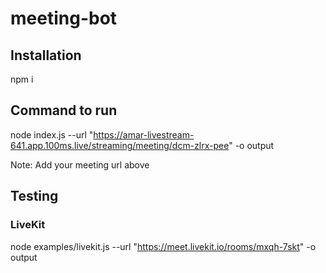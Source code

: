 # meeting-bot

## Installation

npm i

## Command to run

node index.js --url "https://amar-livestream-641.app.100ms.live/streaming/meeting/dcm-zlrx-pee" -o output

Note: Add your meeting url above

## Testing

### LiveKit

node examples/livekit.js --url "https://meet.livekit.io/rooms/mxqh-7skt" -o output
